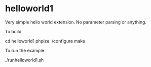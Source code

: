 # helloworld1

Very simple hello world extension. No parameter parsing
or anything. 


To build

cd helloworld1
phpize
./configure
make


To run the example

./runhelloworld1.sh

